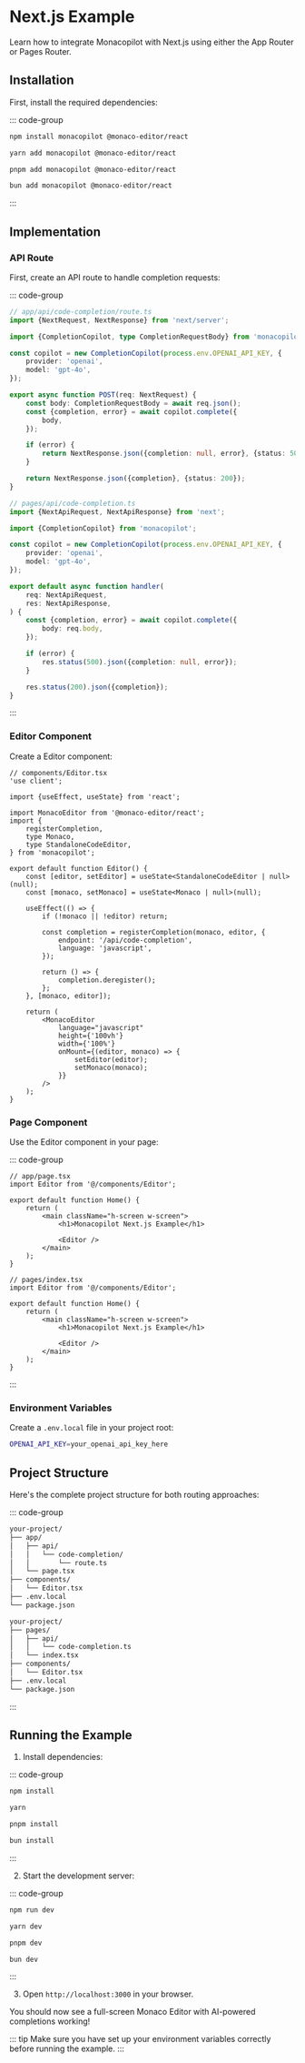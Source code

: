 # Next.js Example

Learn how to integrate Monacopilot with Next.js using either the App Router or Pages Router.

## Installation

First, install the required dependencies:

::: code-group

```bash [npm]
npm install monacopilot @monaco-editor/react
```

```bash [yarn]
yarn add monacopilot @monaco-editor/react
```

```bash [pnpm]
pnpm add monacopilot @monaco-editor/react
```

```bash [bun]
bun add monacopilot @monaco-editor/react
```

:::

## Implementation

### API Route

First, create an API route to handle completion requests:

::: code-group

```ts [App Router]
// app/api/code-completion/route.ts
import {NextRequest, NextResponse} from 'next/server';

import {CompletionCopilot, type CompletionRequestBody} from 'monacopilot';

const copilot = new CompletionCopilot(process.env.OPENAI_API_KEY, {
    provider: 'openai',
    model: 'gpt-4o',
});

export async function POST(req: NextRequest) {
    const body: CompletionRequestBody = await req.json();
    const {completion, error} = await copilot.complete({
        body,
    });

    if (error) {
        return NextResponse.json({completion: null, error}, {status: 500});
    }

    return NextResponse.json({completion}, {status: 200});
}
```

```ts [Pages Router]
// pages/api/code-completion.ts
import {NextApiRequest, NextApiResponse} from 'next';

import {CompletionCopilot} from 'monacopilot';

const copilot = new CompletionCopilot(process.env.OPENAI_API_KEY, {
    provider: 'openai',
    model: 'gpt-4o',
});

export default async function handler(
    req: NextApiRequest,
    res: NextApiResponse,
) {
    const {completion, error} = await copilot.complete({
        body: req.body,
    });

    if (error) {
        res.status(500).json({completion: null, error});
    }

    res.status(200).json({completion});
}
```

:::

### Editor Component

Create a Editor component:

```tsx
// components/Editor.tsx
'use client';

import {useEffect, useState} from 'react';

import MonacoEditor from '@monaco-editor/react';
import {
    registerCompletion,
    type Monaco,
    type StandaloneCodeEditor,
} from 'monacopilot';

export default function Editor() {
    const [editor, setEditor] = useState<StandaloneCodeEditor | null>(null);
    const [monaco, setMonaco] = useState<Monaco | null>(null);

    useEffect(() => {
        if (!monaco || !editor) return;

        const completion = registerCompletion(monaco, editor, {
            endpoint: '/api/code-completion',
            language: 'javascript',
        });

        return () => {
            completion.deregister();
        };
    }, [monaco, editor]);

    return (
        <MonacoEditor
            language="javascript"
            height={'100vh'}
            width={'100%'}
            onMount={(editor, monaco) => {
                setEditor(editor);
                setMonaco(monaco);
            }}
        />
    );
}
```

### Page Component

Use the Editor component in your page:

::: code-group

```tsx [App Router]
// app/page.tsx
import Editor from '@/components/Editor';

export default function Home() {
    return (
        <main className="h-screen w-screen">
            <h1>Monacopilot Next.js Example</h1>

            <Editor />
        </main>
    );
}
```

```tsx [Pages Router]
// pages/index.tsx
import Editor from '@/components/Editor';

export default function Home() {
    return (
        <main className="h-screen w-screen">
            <h1>Monacopilot Next.js Example</h1>

            <Editor />
        </main>
    );
}
```

:::

### Environment Variables

Create a `.env.local` file in your project root:

```bash
OPENAI_API_KEY=your_openai_api_key_here
```

## Project Structure

Here's the complete project structure for both routing approaches:

::: code-group

```txt [App Router]
your-project/
├── app/
│   ├── api/
│   │   └── code-completion/
│   │       └── route.ts
│   └── page.tsx
├── components/
│   └── Editor.tsx
├── .env.local
└── package.json
```

```txt [Pages Router]
your-project/
├── pages/
│   ├── api/
│   │   └── code-completion.ts
│   └── index.tsx
├── components/
│   └── Editor.tsx
├── .env.local
└── package.json
```

:::

## Running the Example

1. Install dependencies:

::: code-group

```bash [npm]
npm install
```

```bash [yarn]
yarn
```

```bash [pnpm]
pnpm install
```

```bash [bun]
bun install
```

:::

2. Start the development server:

::: code-group

```bash [npm]
npm run dev
```

```bash [yarn]
yarn dev
```

```bash [pnpm]
pnpm dev
```

```bash [bun]
bun dev
```

:::

3. Open `http://localhost:3000` in your browser.

You should now see a full-screen Monaco Editor with AI-powered completions working!

::: tip
Make sure you have set up your environment variables correctly before running the example.
:::
